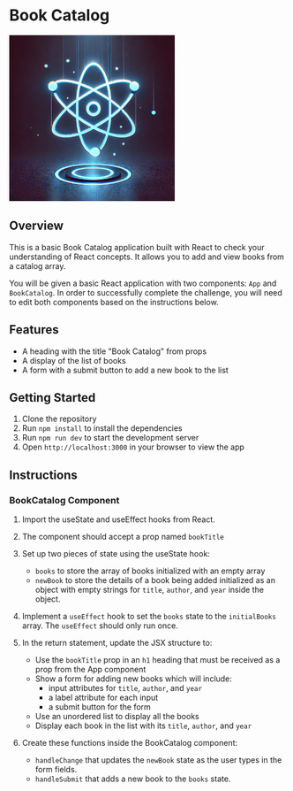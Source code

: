 # Book Catalog

<img src='./assets/react.webp' width="300px">

## Overview

This is a basic Book Catalog application built with React to check your understanding of React concepts. It allows you to add and view books from a catalog array.

You will be given a basic React application with two components: `App` and `BookCatalog`. In order to successfully complete the challenge, you will need to edit both components based on the instructions below.

## Features

- A heading with the title "Book Catalog" from props
- A display of the list of books
- A form with a submit button to add a new book to the list



## Getting Started

1. Clone the repository
2. Run `npm install` to install the dependencies
3. Run `npm run dev` to start the development server
4. Open `http://localhost:3000` in your browser to view the app


## Instructions

### BookCatalog Component

1. Import the useState and useEffect hooks from React.

1. The component should accept a prop named `bookTitle`

1. Set up two pieces of state using the useState hook:
    - `books` to store the array of books initialized with an empty array
    - `newBook` to store the details of a book being added initialized as an object with empty strings for `title`, `author`, and `year` inside the object.

1. Implement a `useEffect` hook to set the `books` state to the `initialBooks` array. The `useEffect` should only run once.

1. In the return statement, update the JSX structure to:
    - Use the `bookTitle` prop in an `h1` heading that must be received as a prop from the App component
    - Show a form for adding new books which will include:
        - input attributes for `title`, `author`, and `year`
        - a label attribute for each input
        - a submit button for the form
    - Use an unordered list to display all the books
    - Display each book in the list with its `title`, `author`, and `year`


1. Create these functions inside the BookCatalog component:
    - `handleChange` that updates the `newBook` state as the user types in the form fields.
    - `handleSubmit` that adds a new book to the `books` state.


